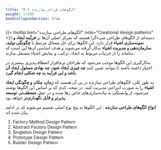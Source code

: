 ```yaml
---
title: '9.1 الگوهای طراحی سازنده'
weight: 17200
bookCollapseSection: true
---
```


{{< tooltip text="الگوهای طراحی سازنده" note="Creational design patterns" >}} دسته‌ای از الگوهای طراحی شیء‌گرا هستند که تمرکز اصلی آن‌ها بر **فرآیند ایجاد و نمونه‌سازی اشیاء** قرار دارد. این الگوها برای حل مسائل مرتبط با **چگونگی تولید، سازمان‌دهی و مدیریت اشیاء** به‌کار گرفته می‌شوند و هدف اساسی آن‌ها این است که سامانه را از جزئیات مربوط به ایجاد، ترکیب و نمایش اشیاء مستقل سازند.

به‌کارگیری این الگوها موجب می‌شود که طراحان نرم‌افزار انعطاف‌پذیری بیشتری در اختیار داشته باشند تا بتوانند تعیین کنند **چه چیزی ایجاد شود، چه نهادی مسئول ایجاد آن باشد و این فرآیند به چه شکلی انجام گیرد**.

به طور کلی، الگوهای طراحی سازنده در پی آن هستند که **زمان، مکان و چگونگی ایجاد اشیاء** را به صورت انتزاعی مدیریت کنند. در نتیجه، کدی که بر اساس این الگوها نوشته می‌شود، از وابستگی به پیاده‌سازی‌های خاص رها شده و در عمل **منعطف‌تر، توسعه‌ پذیرتر و قابل نگهداری‌تر** خواهد بود.

**انواع الگوهای طراحی سازنده** :
این الگوها به پنج نوع اصلی تقسیم می‌شوند که در ادامه بیان شده اند.

1. Factory Method Design Pattern
2. Abstract Factory Design Pattern
3. Singleton Design Pattern
4. Prototype Design Pattern
5. Builder Design Pattern

